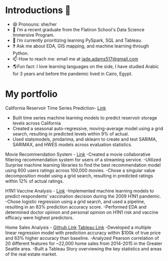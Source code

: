 # Introductions 👋

- 😄 Pronouns: she/her
- 🔭 I’m a recent graduate from the Flatiron School's Data Science Immersive Program.
- 🌱 I’m currently prioritizing learning PySpark, SQL and Tableau.
- ❓ Ask me about EDA, GIS mapping, and machine learning through Python.
- 📫 How to reach me: email me at jade.adams517@gmail.com
- 🌎Fun fact: I love learning languages on the side, I have studied Arabic for 3 years and before the pandemic lived in Cairo, Egypt.


# My portfolio

California Reservoir Time Series Prediction- [Link](https://github.com/jadeadams517/California_Reservoir_Prediction) 
- Built time series machine learning models to predict reservoir storage levels across California
- Created a seasonal auto-regressive, moving-average model using a grid search, resulting in predicted levels within 9% of actual.
- Used statsmodels, pmdarima, and sklearn to create and test SARIMA, SARIMAX, and HWES models across evaluation statistics.

Movie Recommendation System - [Link](https://github.com/wharr1203/Chimera-Movie-Recommendations) 
-Created a movie collaborative filtering recommendation system for users of a streaming service.
-Utilized Surprise machine learning libraries to find the best recommendation model using 600 users ratings across 100,000 movies.
-Chose a singular value decomposition model using a grid search, resulting in predicted ratings within 12% of actual ratings.

H1N1 Vaccine Analysis - [Link](https://github.com/Jyve00/H1N1_Vaccine_Analysis) 
-Implemented machine learning models to predict respondents’ vaccination decision during the 2009 H1N1 pandemic.
-Chose logistic regression using a grid search, and used a pipeline, resulting in an 83% prediction accuracy score.
-Performed EDA and determined doctor opinion and personal opinion on H1N1 risk and vaccine efficacy were highest predictors.

Home Sales Analysis - [Github Link](https://github.com/dmrossm/HomeSalesAnalysis) [Tableau Link](https://public.tableau.com/app/profile/jade.adams/viz/kings_county_market/MarketSummary)
-Developed a multiple linear regression model with prediction accuracy within $100k of true price and 63% higher accuracy than baseline. 
-Analyzed Pearson correlation of 20 different features for ~22,000 home sales from 2014-2015 in the Greater Seattle area.
-Built a Tableau Story overviewing the key statistics and areas of the real estate market. 



<!--
**jadeadams517/jadeadams517** is a ✨ _special_ ✨ repository because its `README.md` (this file) appears on your GitHub profile.

Here are some ideas to get you started:

- 🔭 I’m currently working on the Flatiron School's Data Science immersive curriculum!
- 🌱 I’m currently learning Python and SQL. 
- 📫 How to reach me: email me at jade.adams517@gmail.com
- 😄 Pronouns: she/her
- ⚡ Fun fact: All of an adult human’s blood vessels, if laid out end to end, would be about 100,000 miles, so they could encircle the earth four times.
-->


